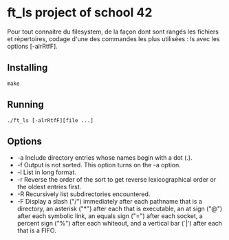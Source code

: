 # ft_ls project of school 42

Pour tout connaitre du filesystem, de la façon dont sont rangés les fichiers et répertoires, codage d'une des commandes les plus utilisées : ls avec les options [-alrRtfF].

## Installing
```
make
```

## Running
```
./ft_ls [-alrRtfF][file ...]
```

## Options

* -a      Include directory entries whose names begin with a dot (.).
* -f      Output is not sorted.  This option turns on the -a option.
* -l      List in long format.
* -r      Reverse the order of the sort to get reverse lexicographical order or the oldest entries first.
* -R      Recursively list subdirectories encountered.
* -F      Display a slash ("/") immediately after each pathname that is a directory, an asterisk ("*") after each that is               executable, an at sign ("@") after each symbolic link, an equals sign ("=") after each socket, a percent sign ("%")           after each whiteout, and a vertical bar (`|') after each that is a FIFO.
